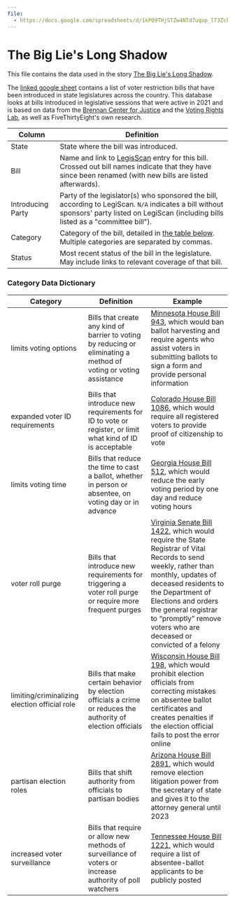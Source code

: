 ```yaml
---
file:
  - https://docs.google.com/spreadsheets/d/1kPQ9THjSTZw4NTd7uqup_lT3ZckfYcPPNycxGmNszcU/edit?usp=sharing
---
```


# The Big Lie's Long Shadow

This file contains the data used in the story [The Big Lie's Long Shadow](https://fivethirtyeight.com/features/the-big-lies-long-shadow/).

The [linked google sheet](https://docs.google.com/spreadsheets/d/1kPQ9THjSTZw4NTd7uqup_lT3ZckfYcPPNycxGmNszcU/edit?usp=sharing) contains a list of voter restriction bills that have been introduced in state legislatures across the country. This database looks at bills introduced in legislative sessions that were active in 2021 and is based on data from the [Brennan Center for Justice](https://www.brennancenter.org/) and the [Voting Rights Lab](https://votingrightslab.org/), as well as FiveThirtyEight's own research.

Column | Definition
--- | ---
State | State where the bill was introduced.
Bill | Name and link to [LegisScan](https://legiscan.com/) entry for this bill. Crossed out bill names indicate that they have since been renamed (with new bills are listed afterwards).
Introducing Party | Party of the legislator(s) who sponsored the bill, according to LegiScan. `N/A` indicates a bill without sponsors' party listed on LegiScan (including bills listed as a "committee bill").
Category | Category of the bill, detailed in [the table below](#category-data-dictionary). Multiple categories are separated by commas.
Status | Most recent status of the bill in the legislature. May include links to relevant coverage of that bill.

### Category Data Dictionary
Category | Definition | Example
--- | --- | ---
limits voting options | Bills that create any kind of barrier to voting by reducing or eliminating a method of voting or voting assistance | [Minnesota House Bill 943](https://legiscan.com/MN/bill/HF943/2021), which would ban ballot harvesting and require agents who assist voters in submitting ballots to sign a form and provide personal information
expanded voter ID requirements | Bills that introduce new requirements for ID to vote or register, or limit what kind of ID is acceptable | [Colorado House Bill 1086](https://legiscan.com/CO/text/HB1086/id/2294598), which would require all registered voters to provide proof of citizenship to vote
limits voting time | Bills that reduce the time to cast a ballot, whether in person or absentee, on voting day or in advance | [Georgia House Bill 512](https://legiscan.com/GA/bill/HB512/2021), which would reduce the early voting period by one day and reduce voting hours
voter roll purge | Bills that introduce new requirements for triggering a voter roll purge or require more frequent purges | [Virginia Senate Bill 1422](https://legiscan.com/VA/bill/SB1422/2021), which would require the State Registrar of Vital Records to send weekly, rather than monthly, updates of deceased residents to the Department of Elections and orders the general registrar to “promptly” remove voters who are deceased or convicted of a felony
limiting/criminalizing election official role | Bills that make certain behavior by election officials a crime or reduces the authority of election officials | [Wisconsin House Bill 198](https://legiscan.com/WI/text/AB198/id/2347768), which would prohibit election officials from correcting mistakes on absentee ballot certificates and creates penalties if the election official fails to post the error online
partisan election roles | Bills that shift authority from officials to partisan bodies | [Arizona House Bill 2891](https://legiscan.com/AZ/bill/HB2891/2021), which would remove election litigation power from the secretary of state and gives it to the attorney general until 2023
increased voter surveillance | Bills that require or allow new methods of surveillance of voters or increase authority of poll watchers | [Tennessee House Bill 1221](https://legiscan.com/TN/bill/HB1221/2021), which would require a list of absentee-ballot applicants to be publicly posted
